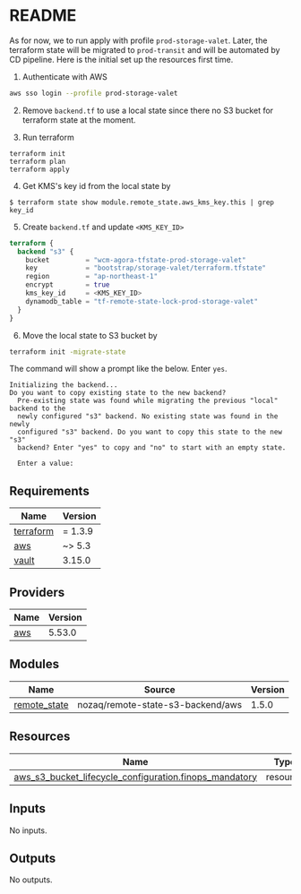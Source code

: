 # README

As for now, we to run apply with profile `prod-storage-valet`.
Later, the terraform state will be migrated to `prod-transit` and will be automated by CD pipeline.
Here is the initial set up the resources first time.

1. Authenticate with AWS

```bash
aws sso login --profile prod-storage-valet
```

2. Remove `backend.tf` to use a local state since there no S3 bucket for terraform state at the moment.

3. Run terraform

```
terraform init
terraform plan
terraform apply
```

4. Get KMS's key id from the local state by

```
$ terraform state show module.remote_state.aws_kms_key.this | grep key_id
```

5. Create `backend.tf` and update `<KMS_KEY_ID>`

```tf
terraform {
  backend "s3" {
    bucket         = "wcm-agora-tfstate-prod-storage-valet"
    key            = "bootstrap/storage-valet/terraform.tfstate"
    region         = "ap-northeast-1"
    encrypt        = true
    kms_key_id     = <KMS_KEY_ID>
    dynamodb_table = "tf-remote-state-lock-prod-storage-valet"
  }
}

```

6. Move the local state to S3 bucket by

```bash
terraform init -migrate-state
```

The command will show a prompt like the below. Enter `yes`.

```
Initializing the backend...
Do you want to copy existing state to the new backend?
  Pre-existing state was found while migrating the previous "local" backend to the
  newly configured "s3" backend. No existing state was found in the newly
  configured "s3" backend. Do you want to copy this state to the new "s3"
  backend? Enter "yes" to copy and "no" to start with an empty state.

  Enter a value: 
```

<!-- BEGIN_TF_DOCS -->
## Requirements

| Name | Version |
|------|---------|
| <a name="requirement_terraform"></a> [terraform](#requirement\_terraform) | = 1.3.9 |
| <a name="requirement_aws"></a> [aws](#requirement\_aws) | ~> 5.3 |
| <a name="requirement_vault"></a> [vault](#requirement\_vault) | 3.15.0 |

## Providers

| Name | Version |
|------|---------|
| <a name="provider_aws"></a> [aws](#provider\_aws) | 5.53.0 |

## Modules

| Name | Source | Version |
|------|--------|---------|
| <a name="module_remote_state"></a> [remote\_state](#module\_remote\_state) | nozaq/remote-state-s3-backend/aws | 1.5.0 |

## Resources

| Name | Type |
|------|------|
| [aws_s3_bucket_lifecycle_configuration.finops_mandatory](https://registry.terraform.io/providers/hashicorp/aws/latest/docs/resources/s3_bucket_lifecycle_configuration) | resource |

## Inputs

No inputs.

## Outputs

No outputs.
<!-- END_TF_DOCS -->
